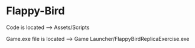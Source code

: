 # Flappy-Bird

Code is located --> Assets/Scripts

Game.exe file is located --> Game Launcher/FlappyBirdReplicaExercise.exe
